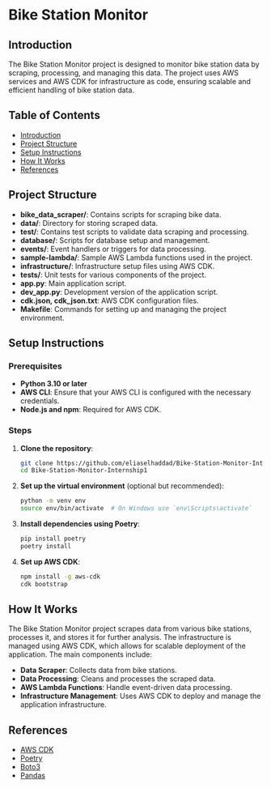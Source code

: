 # Bike Station Monitor

## Introduction
The Bike Station Monitor project is designed to monitor bike station data by scraping, processing, and managing this data. The project uses AWS services and AWS CDK for infrastructure as code, ensuring scalable and efficient handling of bike station data.

## Table of Contents
- [Introduction](#introduction)
- [Project Structure](#project-structure)
- [Setup Instructions](#setup-instructions)
- [How It Works](#how-it-works)
- [References](#references)

## Project Structure
- **bike_data_scraper/**: Contains scripts for scraping bike data.
- **data/**: Directory for storing scraped data.
- **test/**: Contains test scripts to validate data scraping and processing.
- **database/**: Scripts for database setup and management.
- **events/**: Event handlers or triggers for data processing.
- **sample-lambda/**: Sample AWS Lambda functions used in the project.
- **infrastructure/**: Infrastructure setup files using AWS CDK.
- **tests/**: Unit tests for various components of the project.
- **app.py**: Main application script.
- **dev_app.py**: Development version of the application script.
- **cdk.json, cdk_json.txt**: AWS CDK configuration files.
- **Makefile**: Commands for setting up and managing the project environment.

## Setup Instructions

### Prerequisites
- **Python 3.10 or later**
- **AWS CLI**: Ensure that your AWS CLI is configured with the necessary credentials.
- **Node.js and npm**: Required for AWS CDK.

### Steps
1. **Clone the repository**:
    ```sh
    git clone https://github.com/eliaselhaddad/Bike-Station-Monitor-Internship1.git
    cd Bike-Station-Monitor-Internship1
    ```

2. **Set up the virtual environment** (optional but recommended):
    ```sh
    python -m venv env
    source env/bin/activate  # On Windows use `env\Scripts\activate`
    ```

3. **Install dependencies using Poetry**:
    ```sh
    pip install poetry
    poetry install
    ```

4. **Set up AWS CDK**:
    ```sh
    npm install -g aws-cdk
    cdk bootstrap
    ```

## How It Works
The Bike Station Monitor project scrapes data from various bike stations, processes it, and stores it for further analysis. The infrastructure is managed using AWS CDK, which allows for scalable deployment of the application. The main components include:
- **Data Scraper**: Collects data from bike stations.
- **Data Processing**: Cleans and processes the scraped data.
- **AWS Lambda Functions**: Handle event-driven data processing.
- **Infrastructure Management**: Uses AWS CDK to deploy and manage the application infrastructure.

## References
- [AWS CDK](https://docs.aws.amazon.com/cdk/latest/guide/home.html)
- [Poetry](https://python-poetry.org/docs/)
- [Boto3](https://boto3.amazonaws.com/v1/documentation/api/latest/index.html)
- [Pandas](https://pandas.pydata.org/)
